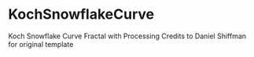 # KochSnowflakeCurve

Koch Snowflake Curve Fractal with Processing
Credits to Daniel Shiffman for original template 
